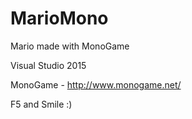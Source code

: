 # MarioMono
Mario made with MonoGame

Visual Studio 2015

MonoGame - http://www.monogame.net/

F5 and Smile :)

